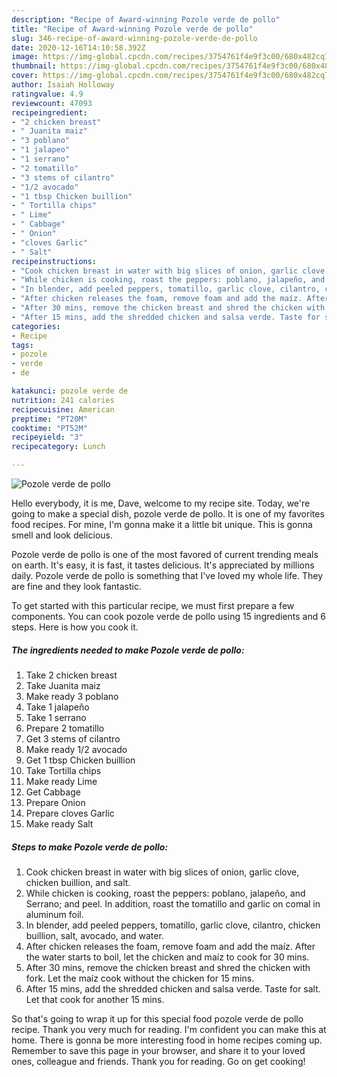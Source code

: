 ```yaml
---
description: "Recipe of Award-winning Pozole verde de pollo"
title: "Recipe of Award-winning Pozole verde de pollo"
slug: 346-recipe-of-award-winning-pozole-verde-de-pollo
date: 2020-12-16T14:10:58.392Z
image: https://img-global.cpcdn.com/recipes/3754761f4e9f3c00/680x482cq70/pozole-verde-de-pollo-recipe-main-photo.jpg
thumbnail: https://img-global.cpcdn.com/recipes/3754761f4e9f3c00/680x482cq70/pozole-verde-de-pollo-recipe-main-photo.jpg
cover: https://img-global.cpcdn.com/recipes/3754761f4e9f3c00/680x482cq70/pozole-verde-de-pollo-recipe-main-photo.jpg
author: Isaiah Holloway
ratingvalue: 4.9
reviewcount: 47093
recipeingredient:
- "2 chicken breast"
- " Juanita maiz"
- "3 poblano"
- "1 jalapeo"
- "1 serrano"
- "2 tomatillo"
- "3 stems of cilantro"
- "1/2 avocado"
- "1 tbsp Chicken buillion"
- " Tortilla chips"
- " Lime"
- " Cabbage"
- " Onion"
- "cloves Garlic"
- " Salt"
recipeinstructions:
- "Cook chicken breast in water with big slices of onion, garlic clove, chicken buillion, and salt."
- "While chicken is cooking, roast the peppers: poblano, jalapeño, and Serrano; and peel. In addition, roast the tomatillo and garlic on comal in aluminum foil."
- "In blender, add peeled peppers, tomatillo, garlic clove, cilantro, chicken buillion, salt, avocado, and water."
- "After chicken releases the foam, remove foam and add the maíz. After the water starts to boil, let the chicken and maíz to cook for 30 mins."
- "After 30 mins, remove the chicken breast and shred the chicken with fork. Let the maíz cook without the chicken for 15 mins."
- "After 15 mins, add the shredded chicken and salsa verde. Taste for salt. Let that cook for another 15 mins."
categories:
- Recipe
tags:
- pozole
- verde
- de

katakunci: pozole verde de 
nutrition: 241 calories
recipecuisine: American
preptime: "PT20M"
cooktime: "PT52M"
recipeyield: "3"
recipecategory: Lunch

---
```



![Pozole verde de pollo](https://img-global.cpcdn.com/recipes/3754761f4e9f3c00/680x482cq70/pozole-verde-de-pollo-recipe-main-photo.jpg)

Hello everybody, it is me, Dave, welcome to my recipe site. Today, we're going to make a special dish, pozole verde de pollo. It is one of my favorites food recipes. For mine, I'm gonna make it a little bit unique. This is gonna smell and look delicious.

Pozole verde de pollo is one of the most favored of current trending meals on earth. It's easy, it is fast, it tastes delicious. It's appreciated by millions daily. Pozole verde de pollo is something that I've loved my whole life. They are fine and they look fantastic.




To get started with this particular recipe, we must first prepare a few components. You can cook pozole verde de pollo using 15 ingredients and 6 steps. Here is how you cook it.

<!--inarticleads1-->

##### The ingredients needed to make Pozole verde de pollo:

1. Take 2 chicken breast
1. Take  Juanita maiz
1. Make ready 3 poblano
1. Take 1 jalapeño
1. Take 1 serrano
1. Prepare 2 tomatillo
1. Get 3 stems of cilantro
1. Make ready 1/2 avocado
1. Get 1 tbsp Chicken buillion
1. Take  Tortilla chips
1. Make ready  Lime
1. Get  Cabbage
1. Prepare  Onion
1. Prepare cloves Garlic
1. Make ready  Salt




<!--inarticleads2-->

##### Steps to make Pozole verde de pollo:

1. Cook chicken breast in water with big slices of onion, garlic clove, chicken buillion, and salt.
1. While chicken is cooking, roast the peppers: poblano, jalapeño, and Serrano; and peel. In addition, roast the tomatillo and garlic on comal in aluminum foil.
1. In blender, add peeled peppers, tomatillo, garlic clove, cilantro, chicken buillion, salt, avocado, and water.
1. After chicken releases the foam, remove foam and add the maíz. After the water starts to boil, let the chicken and maíz to cook for 30 mins.
1. After 30 mins, remove the chicken breast and shred the chicken with fork. Let the maíz cook without the chicken for 15 mins.
1. After 15 mins, add the shredded chicken and salsa verde. Taste for salt. Let that cook for another 15 mins.




So that's going to wrap it up for this special food pozole verde de pollo recipe. Thank you very much for reading. I'm confident you can make this at home. There is gonna be more interesting food in home recipes coming up. Remember to save this page in your browser, and share it to your loved ones, colleague and friends. Thank you for reading. Go on get cooking!
